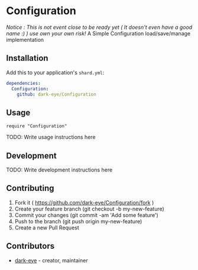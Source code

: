 # Configuration

*Notice : This is not event close to be ready yet ( It  doesn't even have a good name :) ) use own your own risk!*
A Simple Configuration load/save/manage implementation 

## Installation


Add this to your application's `shard.yml`:

```yaml
dependencies:
  Configuration:
    github: dark-eye/Configuration
```


## Usage


```crystal
require "Configuration"
```


TODO: Write usage instructions here

## Development

TODO: Write development instructions here

## Contributing

1. Fork it ( https://github.com/dark-eye/Configuration/fork )
2. Create your feature branch (git checkout -b my-new-feature)
3. Commit your changes (git commit -am 'Add some feature')
4. Push to the branch (git push origin my-new-feature)
5. Create a new Pull Request

## Contributors

- [dark-eye](https://github.com/dark-eye)  - creator, maintainer

